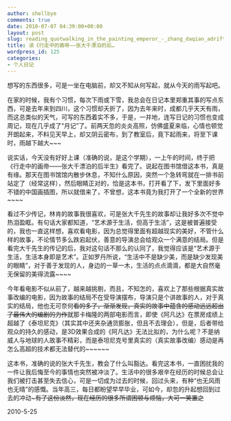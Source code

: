 ```yaml
---
author: shellbye
comments: true
date: 2010-07-07 04:39:00+00:00
layout: post
slug: reading_quotwalking_in_the_painting_emperor_-_zhang_daqian_adrift_after_
title: 读《行走中的画帝——张大千漂泊的后…
wordpress_id: 125
categories:
- 个人日记
---
```








想写的东西很多，可是一坐在电脑前，却又不知从何写起，就从今天的雨写起吧。







在家的时候，我有个习惯，每次下雨或下雪，我总会在日记本里郑重其事的写点东西，可是去年来到四川，这个习惯却夭折了，因为去年来时，成都几乎天天有雨，而这总类似的天气，可写的东西着实不多，于是，一并地，连写日记的习惯也变成周记，现在几乎成了“月记”了。前两天忽的炎炎高照，仿佛盛夏来临，心情也顿觉开朗起来，不料见天早上，却又阴云密布，到了教室后，竟下起雨来，将至下课时，雨越下越大~~~







说实话，今天没有好好上课（准确的说，是这个学期），一上午的时间，终于把《行走中的画帝——张大千漂泊的后半生》看完了。说起在图书馆借这本书，真是有缘。那天在图书馆馆内散步休息，不知什么原因，突然一个急转弯就在一排书前站定了（经常这样），然后眼睛正对的，恰是这本书，打开看了下，发下里面好多不错的中国画插图，所以就借来了，不曾想，这本书竟为我打开了一个全新的世界~~~~







看过不少传记，林肯的故事我很喜欢，可是张大千先生的故事却让我好多次不觉中热泪盈眶。有句话大家都知道，“艺术源于生活，但高于生活”，这是被普遍接受的，我也一直这样想，喜欢看电影，因为总觉得里面有超越现实的美好，不管什么样的故事，不论情节多么跌宕起伏，善意的导演总会给观众一个满意的结局。但是看完大千先生的传记的后，我对这句话不那么的认同了，我觉得应该是“艺术源于生活，生活本身即是艺术”。正如罗丹所说，“生活中不是缺少美，而是缺少发现美的眼睛”，对于善于发现的人，身边的一草一木，生活的点点滴滴，都是大自然毫无保留的美得流露~~~~







今年看电影不似从前了，越来越挑剔，而且，不知怎的，喜欢上了那些根据真实故事改编的电影，因为故事的结局不在受导演摆布，导演只是个讲故事的人，对于真实的结局，他也无可奈何~~看的多了，渐渐发现，真实的故事中蕴含的感动远远超出了最伟大的编剧的力作~~就那卡梅隆的两部电影而言，即使《阿凡达》在票房成绩上超越了《泰坦尼克》（其实其中还夹杂通货膨胀，但且不去理会），但是，后者带给观众的持久的感动，是3D效果合成的《阿凡达》无法比拟的，为什么呢？不是纳威人与地球的人故事不精彩，而是泰坦尼克号里真实的（真实故事改编）感动是再怎么高超的技术都无法替代的~~~~~~







这本书，准确的说的张大千先生，教会了什么叫豁达。看完这本书，一直困扰我的一件让我后悔至今的事情也突然被冲淡了。生活中的很多艰辛在经历的时候总会让我们被打击甚至失去信心，可是一切成为过去的时候，回过头来，有种“也无风雨也无晴”的感慨。当年高三，每日都盼望早早毕业，可如今，却忽的升起想回到过去的冲动~~~有了这份淡然，现在经历的很多所谓困顿与烦恼，大可一笑置之~~












2010-5-25							
		
